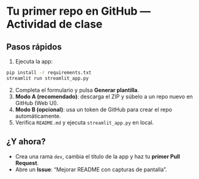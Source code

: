 # Tu primer repo en GitHub — Actividad de clase

## Pasos rápidos
1) Ejecuta la app:
```bash
pip install -r requirements.txt
streamlit run streamlit_app.py
```
2) Completa el formulario y pulsa **Generar plantilla**.
3) **Modo A (recomendado)**: descarga el ZIP y súbelo a un repo nuevo en GitHub (Web UI).
4) **Modo B (opcional)**: usa un token de GitHub para crear el repo automáticamente.
5) Verifica `README.md` y ejecuta `streamlit_app.py` en local.

## ¿Y ahora?
- Crea una rama `dev`, cambia el título de la app y haz tu **primer Pull Request**.
- Abre un **Issue**: “Mejorar README con capturas de pantalla”.
